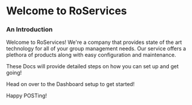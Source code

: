 # Welcome to RoServices

### An Introduction

Welcome to RoServices! We're a company that provides state of the art technology for all of your group management needs. Our service offers a plethora of products along with easy configuration and maintenance. 

These Docs will provide detailed steps on how you can set up and get going! 

Head on over to the Dashboard setup to get started!

Happy POSTing!